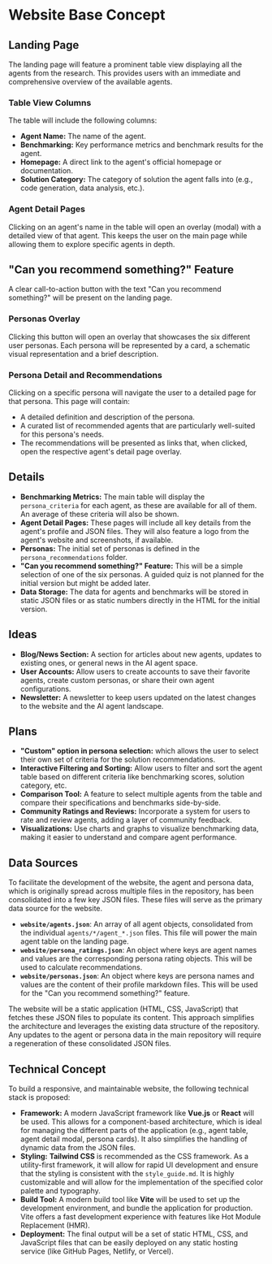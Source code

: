 # Website Base Concept

## Landing Page

The landing page will feature a prominent table view displaying all the agents from the research. This provides users with an immediate and comprehensive overview of the available agents.

### Table View Columns

The table will include the following columns:

- **Agent Name:** The name of the agent.
- **Benchmarking:** Key performance metrics and benchmark results for the agent.
- **Homepage:** A direct link to the agent's official homepage or documentation.
- **Solution Category:** The category of solution the agent falls into (e.g., code generation, data analysis, etc.).

### Agent Detail Pages

Clicking on an agent's name in the table will open an overlay (modal) with a detailed view of that agent. This keeps the user on the main page while allowing them to explore specific agents in depth.

## "Can you recommend something?" Feature

A clear call-to-action button with the text "Can you recommend something?" will be present on the landing page.

### Personas Overlay

Clicking this button will open an overlay that showcases the six different user personas. Each persona will be represented by a card, a schematic visual representation and a brief description.

### Persona Detail and Recommendations

Clicking on a specific persona will navigate the user to a detailed page for that persona. This page will contain:

- A detailed definition and description of the persona.
- A curated list of recommended agents that are particularly well-suited for this persona's needs.
- The recommendations will be presented as links that, when clicked, open the respective agent's detail page overlay.

## Details

- **Benchmarking Metrics:** The main table will display the `persona_criteria` for each agent, as these are available for all of them. An average of these criteria will also be shown.
- **Agent Detail Pages:** These pages will include all key details from the agent's profile and JSON files. They will also feature a logo from the agent's website and screenshots, if available.
- **Personas:** The initial set of personas is defined in the `persona_recommendations` folder.
- **"Can you recommend something?" Feature:** This will be a simple selection of one of the six personas. A guided quiz is not planned for the initial version but might be added later.
- **Data Storage:** The data for agents and benchmarks will be stored in static JSON files or as static numbers directly in the HTML for the initial version.

## Ideas

- **Blog/News Section:** A section for articles about new agents, updates to existing ones, or general news in the AI agent space.
- **User Accounts:** Allow users to create accounts to save their favorite agents, create custom personas, or share their own agent configurations.
- **Newsletter:** A newsletter to keep users updated on the latest changes to the website and the AI agent landscape.

## Plans
- **"Custom" option in persona selection:** which allows the user to select their own set of criteria for the solution recommendations.
- **Interactive Filtering and Sorting:** Allow users to filter and sort the agent table based on different criteria like benchmarking scores, solution category, etc.
- **Comparison Tool:** A feature to select multiple agents from the table and compare their specifications and benchmarks side-by-side.
- **Community Ratings and Reviews:** Incorporate a system for users to rate and review agents, adding a layer of community feedback.
- **Visualizations:** Use charts and graphs to visualize benchmarking data, making it easier to understand and compare agent performance.

## Data Sources

To facilitate the development of the website, the agent and persona data, which is originally spread across multiple files in the repository, has been consolidated into a few key JSON files. These files will serve as the primary data source for the website.

- **`website/agents.json`**: An array of all agent objects, consolidated from the individual `agents/*/agent_*.json` files. This file will power the main agent table on the landing page.
- **`website/persona_ratings.json`**: An object where keys are agent names and values are the corresponding persona rating objects. This will be used to calculate recommendations.
- **`website/personas.json`**: An object where keys are persona names and values are the content of their profile markdown files. This will be used for the "Can you recommend something?" feature.

The website will be a static application (HTML, CSS, JavaScript) that fetches these JSON files to populate its content. This approach simplifies the architecture and leverages the existing data structure of the repository. Any updates to the agent or persona data in the main repository will require a regeneration of these consolidated JSON files.

## Technical Concept

To build a responsive, and maintainable website, the following technical stack is proposed:

- **Framework:** A modern JavaScript framework like **Vue.js** or **React** will be used. This allows for a component-based architecture, which is ideal for managing the different parts of the application (e.g., agent table, agent detail modal, persona cards). It also simplifies the handling of dynamic data from the JSON files.
- **Styling:** **Tailwind CSS** is recommended as the CSS framework. As a utility-first framework, it will allow for rapid UI development and ensure that the styling is consistent with the `style_guide.md`. It is highly customizable and will allow for the implementation of the specified color palette and typography.
- **Build Tool:** A modern build tool like **Vite** will be used to set up the development environment, and bundle the application for production. Vite offers a fast development experience with features like Hot Module Replacement (HMR).
- **Deployment:** The final output will be a set of static HTML, CSS, and JavaScript files that can be easily deployed on any static hosting service (like GitHub Pages, Netlify, or Vercel).
